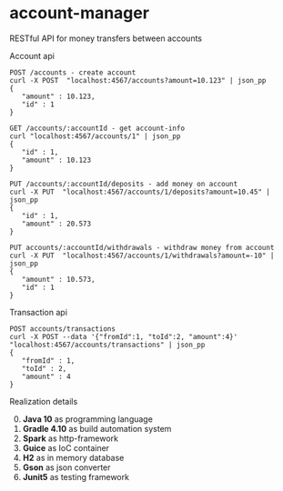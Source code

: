 # account-manager
RESTful API for money transfers between accounts

Account api
```
POST /accounts - create account
curl -X POST  "localhost:4567/accounts?amount=10.123" | json_pp
{
   "amount" : 10.123,
   "id" : 1
}

GET /accounts/:accountId - get account-info
curl "localhost:4567/accounts/1" | json_pp
{
   "id" : 1,
   "amount" : 10.123
}

PUT /accounts/:accountId/deposits - add money on account
curl -X PUT  "localhost:4567/accounts/1/deposits?amount=10.45" | json_pp
{
   "id" : 1,
   "amount" : 20.573
}

PUT accounts/:accountId/withdrawals - withdraw money from account
curl -X PUT  "localhost:4567/accounts/1/withdrawals?amount=-10" | json_pp
{
   "amount" : 10.573,
   "id" : 1
}
```

Transaction api
```
POST accounts/transactions
curl -X POST --data '{"fromId":1, "toId":2, "amount":4}' "localhost:4567/accounts/transactions" | json_pp
{
   "fromId" : 1,
   "toId" : 2,
   "amount" : 4
}
```

Realization details

0. **Java 10** as programming language
1. **Gradle 4.10** as build automation system
2. **Spark** as http-framework
3. **Guice** as IoC container
4. **H2** as in memory database
5. **Gson** as json converter
6. **Junit5** as testing framework
